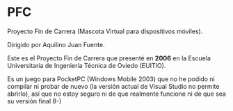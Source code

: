 # PFC
Proyecto Fin de Carrera (Mascota Virtual para dispositivos móviles).

Dirigido por Aquilino Juan Fuente.

Este es el Proyecto Fin de Carrera que presenté en **2006** en la Escuela Universitaria de Ingeniería Técnica de Oviedo (EUITIO).

Es un juego para PocketPC (Windows Mobile 2003) que no he podido ni compilar ni probar de nuevo (la versión actual de Visual Studio no permite abrirlo), así que no estoy seguro ni de que realmente funcione ni de que sea su versión final 8-)
